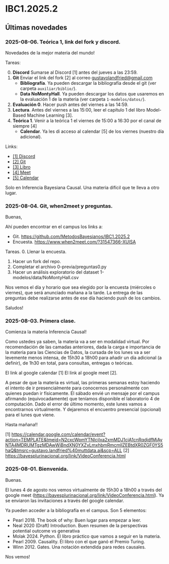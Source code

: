 # IBC1.2025.2

## Últimas novedades

### 2025-08-06. Teórica 1, link del fork y discord.

Novedades de la mejor materia del mundo!

Tareas:

0. **Discord** Sumarse al Discord [1] antes del jueves a las 23:59.
0. **Git** Enviar el link del fork [2] al correo gustavolandfried@gmail.com
    - **Bibliografía**. Ya pueden descargar la bibliografía desde el git (ver carpeta `auxiliar/biblio/`).
    - **Data NoMontyHall**. Ya pueden descargar los datos que usaremos en la evaluación 1 de la materia (ver carpeta `1-modelos/datos/`).
0. **Evaluación 0**. Hacer push antes del viernes a las 14:59.
0. **Lectura**. Antes del viernes a las 15:00, leer el capítulo 1 del libro Model-Based Machine Learning [3].
0. **Teórica 1**. Venir a la teórica 1 el viernes de 15:00 a 16:30 por el canal de siempre [4]
    - **Calendar**. Ya les di acceso al calendar [5] de los viernes (nuestro día adicional).


Links:

- [[1] Discord](https://discord.gg/nGjP8vWN3Q)
- [[2] Git](https://github.com/MetodosBayesianos/IBC1.2025.2)
- [[3] Libro](https://www.mbmlbook.com/MBMLbook.pdf)
- [[4] Meet](https://bayesplurinacional.org/link/VideoConferencia.html)
- [[5] Calendar](https://calendar.google.com/calendar/event?action=TEMPLATE&tmeid=NjlqbDZvNm85ZDMya2ZidDlyMGphdHJubTRfMjAyNTA4MDhUMTgwMDAwWiBndXN0YXZvLmxhbmRmcmllZEBtdXR0ZGF0YS5haQ&tmsrc=gustavo.landfried%40muttdata.ai&scp=ALL)

Solo en Inferencia Bayesiana Causal. Una materia difícil que te lleva a otro lugar.

### 2025-08-04. Git, when2meet y preguntas.

Buenas,

Ahí pueden encontrar en el campus los links a:
   - Git. https://github.com/MetodosBayesianos/IBC1.2025.2
   - Encuesta. https://www.when2meet.com/?31547366-XUlSA

Tareas.
0. Llenar la encuesta.
1. Hacer un fork del repo.
2. Completar el archivo 0-previa/preguntas0.py
3. Hacer un análisis exploratorio del dataset 1-modelos/data/NoMontyHall.csv

Nos vemos el día y horario que sea elegido por la encuesta (miércoles o viernes), que será anunciado mañana a la tarde. La entrega de las preguntas debe realizarse antes de ese día haciendo push de los cambios.

Saludos!

### 2025-08-03. Primera clase.

Comienza la materia Inferencia Causal!

Como ustedes ya saben, la materia va a ser en modalidad virtual. Por recomendación de las camadas anteriores, dada la carga e importancia de la materia para las Ciencias de Datos, la cursada de los lunes va a ser levemente menos intensa, de 15h30 a 18h00 para añadir un día adicional (a definir), de 1h30 en total, para consultas, entregas o teóricas.

El link al google calendar [1]
El link al google meet [2].

A pesar de que la materia es virtual, las primeras semanas estoy haciendo el intento de ir presencialmente para conocernos personalmente con quienes puedan ir físicamente. El sábado envié un mensaje por el campus afirmando (equivocadamente) que teníamos disponible el laboratorio 4 de computación. Dado el error de último momento, este lunes vamos a encontrarnos virtualmente. Y dejaremos el encuentro presencial (opcional) para el lunes que viene.

Hasta mañana!!

[1] https://calendar.google.com/calendar/event?action=TEMPLATE&tmeid=N2cxcWpmYTNlcjIxa2xmMDJ1cjA1cnRqdjdfMjAyNTA4MDRUMTgzMDAwWiBndXN0YXZvLmxhbmRmcmllZEBtdXR0ZGF0YS5haQ&tmsrc=gustavo.landfried%40muttdata.ai&scp=ALL
[2] https://bayesplurinacional.org/link/VideoConferencia.html

### 2025-08-01. Bienvenida.

Buenas.

El lunes 4 de agosto nos vemos virtualmente de 15h30 a 18h00 a través del google meet (https://bayesplurinacional.org/link/VideoConferencia.html). Ya se enviaron las invitaciones a través del google calendar.

Ya pueden acceder a la bibliografía en el campus. Son 5 elementos:
- Pearl 2018. The book of why: Buen lugar para empezar a leer.
- Neal 2020 (Draft) Introduction. Buen resumen de la perspectivas potential outcome vs generativa
- Molak 2024. Python. El libro práctico que vamos a seguir en la materia.
- Pearl 2009. Causality. Él libro con el que ganó el Premio Turing.
- Winn 2012. Gates. Una notación extendida para redes causales.

Nos vemos!
